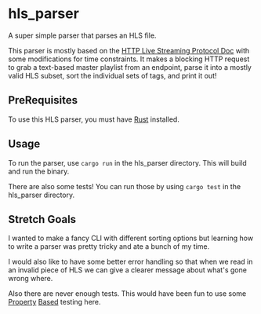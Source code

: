 # hls_parser

A super simple parser that parses an HLS file. 

This parser is mostly based on the [HTTP Live Streaming Protocol Doc](https://tools.ietf.org/html/rfc8216) with some modifications for time constraints. It makes a blocking HTTP request to grab a text-based master playlist 
from an endpoint, parse it into a mostly valid HLS subset, sort the individual sets of tags, and print it out!

## PreRequisites

To use this HLS parser, you must have [Rust](https://www.rust-lang.org/tools/install) installed.

## Usage

To run the parser, use `cargo run` in the hls_parser directory. This will build and run the binary.

There are also some tests! You can run those by using `cargo test` in the hls_parser directory. 

## Stretch Goals

I wanted to make a fancy CLI with different sorting options but learning how to write a parser was pretty tricky and ate a bunch of my time.

I would also like to have some better error handling so that when we read in an invalid piece of HLS we can give a clearer message about what's gone wrong where.

Also there are never enough tests. This would have been fun to use some [Property](https://github.com/AltSysrq/proptest) [Based](https://github.com/BurntSushi/quickcheck) testing here.

